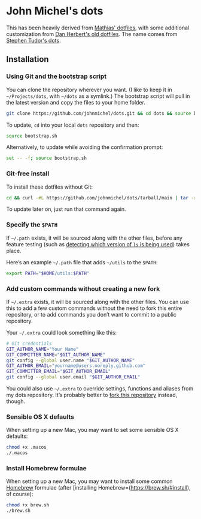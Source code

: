 # John Michel's dots

This has been heavily derived from [Mathias' dotfiles](https://github.com/mathiasbynens/dotfiles), with some additional customization from [Dan Herbert's old dotfiles](https://github.com/DanHerbert/dotfiles-old/).  The name comes from [Stephen Tudor's dots](https://github.com/smt/dots).

## Installation

### Using Git and the bootstrap script

You can clone the repository wherever you want. (I like to keep it in `~/Projects/dots`, with `~/dots` as a symlink.) The bootstrap script will pull in the latest version and copy the files to your home folder.

```bash
git clone https://github.com/johnmichel/dots.git && cd dots && source bootstrap.sh
```

To update, `cd` into your local `dots` repository and then:

```bash
source bootstrap.sh
```

Alternatively, to update while avoiding the confirmation prompt:

```bash
set -- -f; source bootstrap.sh
```

### Git-free install

To install these dotfiles without Git:

```bash
cd && curl -#L https://github.com/johnmichel/dots/tarball/main | tar -xzv --strip-components 1 --exclude={README.md,bootstrap.sh,LICENSE}
```

To update later on, just run that command again.

### Specify the `$PATH`

If `~/.path` exists, it will be sourced along with the other files, before any feature testing (such as [detecting which version of `ls` is being used](https://github.com/mathiasbynens/dotfiles/blob/aff769fd75225d8f2e481185a71d5e05b76002dc/.aliases#L21-26)) takes place.

Here’s an example `~/.path` file that adds `~/utils` to the `$PATH`:

```bash
export PATH="$HOME/utils:$PATH"
```

### Add custom commands without creating a new fork

If `~/.extra` exists, it will be sourced along with the other files. You can use this to add a few custom commands without the need to fork this entire repository, or to add commands you don’t want to commit to a public repository.

Your `~/.extra` could look something like this:

```bash
# Git credentials
GIT_AUTHOR_NAME="Your Name"
GIT_COMMITTER_NAME="$GIT_AUTHOR_NAME"
git config --global user.name "$GIT_AUTHOR_NAME"
GIT_AUTHOR_EMAIL="yourname@users.noreply.github.com"
GIT_COMMITTER_EMAIL="$GIT_AUTHOR_EMAIL"
git config --global user.email "$GIT_AUTHOR_EMAIL"
```

You could also use `~/.extra` to override settings, functions and aliases from my dots repository. It’s probably better to [fork this repository](https://github.com/johnmichel/dots/fork) instead, though.

### Sensible OS X defaults

When setting up a new Mac, you may want to set some sensible OS X defaults:

```bash
chmod +x .macos
./.macos
```

### Install Homebrew formulae

When setting up a new Mac, you may want to install some common [Homebrew](http://brew.sh/) formulae (after [installing Homebrew=(https://brew.sh/#install), of course):

```bash
chmod +x brew.sh
./brew.sh
```
